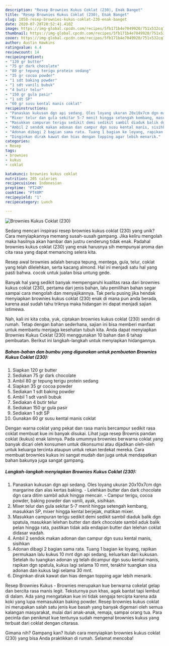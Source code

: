 ```yaml
---
description: "Resep Brownies Kukus Coklat (230), Enak Banget"
title: "Resep Brownies Kukus Coklat (230), Enak Banget"
slug: 1058-resep-brownies-kukus-coklat-230-enak-banget
date: 2020-07-28T20:52:41.410Z
image: https://img-global.cpcdn.com/recipes/5fb171b4e7049920/751x532cq70/brownies-kukus-coklat-230-foto-resep-utama.jpg
thumbnail: https://img-global.cpcdn.com/recipes/5fb171b4e7049920/751x532cq70/brownies-kukus-coklat-230-foto-resep-utama.jpg
cover: https://img-global.cpcdn.com/recipes/5fb171b4e7049920/751x532cq70/brownies-kukus-coklat-230-foto-resep-utama.jpg
author: Austin Hawkins
ratingvalue: 4.4
reviewcount: 14
recipeingredient:
- "120 gr butter"
- "75 gr dark chocolate"
- "80 gr tepung terigu protein sedang"
- "35 gr cocoa powder"
- "1 sdt baking powder"
- "1 sdt vanili bubuk"
- "4 butir telur"
- "150 gr gula pasir"
- "1 sdt SP"
- "60 gr susu kental manis coklat"
recipeinstructions:
- "Panaskan kukusan dgn api sedang. Oles loyang ukuran 20x10x7cm dgn margarine dan alas kertas baking. Lelehkan butter dan dark chocolate dgn cara ditim sambil aduk hingga mencair. Campur terigu, cocoa powder, baking powder dan vanili, ayak, sisihkan."
- "Mixer telur dan gula sekitar 5-7 menit hingga setengah kembang, masukkan SP, mixer hingga kental berjejak, matikan mixer."
- "Masukkan campuran terigu sedikit demi sedikit sambil diaduk balik dgn spatula, masukkan lelehan butter dan dark chocolate sambil aduk balik pelan hingga rata, pastikan tidak ada endapan butter dan lelehan coklat didasar wadah."
- "Ambil 2 sendok makan adonan dan campur dgn susu kental manis, sisihkan"
- "Adonan dibagi 2 bagian sama rata. Tuang 1 bagian ke loyang, rapikan permukaan lalu kukus 10 mnt dgn api sedang, keluarkan dari kukusan. Setelah itu tuangkan adonan yg telah dicampur dgn susu kental manis, rapikan dgn spatula, kukus lagi selama 10 mnt, terakhir tuangkan sisa adonan dan kukus lagi selama 30 mnt."
- "Dinginkan dirak kawat dan hias dengan topping agar lebih menarik."
categories:
- Resep
tags:
- brownies
- kukus
- coklat

katakunci: brownies kukus coklat 
nutrition: 265 calories
recipecuisine: Indonesian
preptime: "PT24M"
cooktime: "PT40M"
recipeyield: "1"
recipecategory: Lunch

---
```



![Brownies Kukus Coklat (230)](https://img-global.cpcdn.com/recipes/5fb171b4e7049920/751x532cq70/brownies-kukus-coklat-230-foto-resep-utama.jpg)

Sedang mencari inspirasi resep brownies kukus coklat (230) yang unik? Cara menyiapkannya memang susah-susah gampang. Jika keliru mengolah maka hasilnya akan hambar dan justru cenderung tidak enak. Padahal brownies kukus coklat (230) yang enak harusnya sih mempunyai aroma dan cita rasa yang dapat memancing selera kita.

Resep awal brownies adalah berupa tepung, mentega, gula, telur, coklat yang telah dilelehkan, serta kacang almond. Hal ini menjadi satu hal yang pasti bahwa. cocok untuk jualan bisa untung gede.

Banyak hal yang sedikit banyak mempengaruhi kualitas rasa dari brownies kukus coklat (230), pertama dari jenis bahan, lalu pemilihan bahan segar sampai cara mengolah dan menyajikannya. Tak perlu pusing jika hendak menyiapkan brownies kukus coklat (230) enak di mana pun anda berada, karena asal sudah tahu triknya maka hidangan ini dapat menjadi sajian istimewa.


Nah, kali ini kita coba, yuk, ciptakan brownies kukus coklat (230) sendiri di rumah. Tetap dengan bahan sederhana, sajian ini bisa memberi manfaat untuk membantu menjaga kesehatan tubuh kita. Anda dapat menyiapkan Brownies Kukus Coklat (230) menggunakan 10 bahan dan 6 tahap pembuatan. Berikut ini langkah-langkah untuk menyiapkan hidangannya.

<!--inarticleads1-->

##### Bahan-bahan dan bumbu yang digunakan untuk pembuatan Brownies Kukus Coklat (230):

1. Siapkan 120 gr butter
1. Sediakan 75 gr dark chocolate
1. Ambil 80 gr tepung terigu protein sedang
1. Siapkan 35 gr cocoa powder
1. Sediakan 1 sdt baking powder
1. Ambil 1 sdt vanili bubuk
1. Sediakan 4 butir telur
1. Sediakan 150 gr gula pasir
1. Sediakan 1 sdt SP
1. Gunakan 60 gr susu kental manis coklat


Dengan warna coklat yang pekat dan rasa manis bercampur sedikit rasa coklat membuat kue ini banyak disukai. Lihat juga resep Brownis pandan coklat (kukus) enak lainnya. Pada umumnya brownies berwarna coklat yang banyak dicari oleh konsumen untuk dikonsumsi atau dijadikan oleh-oleh untuk keluarga tercinta ataupun untuk rekan terdekat mereka. Cara membuat brownies kukus ini sangat mudah dan juga untuk mendapatkan bahan bakunya juga sangat gampang. 

<!--inarticleads2-->

##### Langkah-langkah menyiapkan Brownies Kukus Coklat (230):

1. Panaskan kukusan dgn api sedang. Oles loyang ukuran 20x10x7cm dgn margarine dan alas kertas baking. - Lelehkan butter dan dark chocolate dgn cara ditim sambil aduk hingga mencair. - Campur terigu, cocoa powder, baking powder dan vanili, ayak, sisihkan.
1. Mixer telur dan gula sekitar 5-7 menit hingga setengah kembang, masukkan SP, mixer hingga kental berjejak, matikan mixer.
1. Masukkan campuran terigu sedikit demi sedikit sambil diaduk balik dgn spatula, masukkan lelehan butter dan dark chocolate sambil aduk balik pelan hingga rata, pastikan tidak ada endapan butter dan lelehan coklat didasar wadah.
1. Ambil 2 sendok makan adonan dan campur dgn susu kental manis, sisihkan
1. Adonan dibagi 2 bagian sama rata. Tuang 1 bagian ke loyang, rapikan permukaan lalu kukus 10 mnt dgn api sedang, keluarkan dari kukusan. Setelah itu tuangkan adonan yg telah dicampur dgn susu kental manis, rapikan dgn spatula, kukus lagi selama 10 mnt, terakhir tuangkan sisa adonan dan kukus lagi selama 30 mnt.
1. Dinginkan dirak kawat dan hias dengan topping agar lebih menarik.


Resep Brownies Kukus - Brownies merupakan kue berwarna cokelat gelap dan bercita rasa manis legit. Teksturnya pun khas, agak bantat tapi lembut di dalam. Ada yang mengatakan kue ini tidak sengaja tercipta karena ada koki yang lupa memasukkan baking powder. Resep brownies kukus coklat ini merupakan salah satu jenis kue basah yang banyak digemari oleh semua kalangan masyarakat, mulai dari anak-anak, remaja, sampai orang tua. Para pecinta dan penikmat kue tentunya sudah mengenal brownies kukus yang terbuat dari coklat dengan citarasa. 

Gimana nih? Gampang kan? Itulah cara menyiapkan brownies kukus coklat (230) yang bisa Anda praktikkan di rumah. Selamat mencoba!
